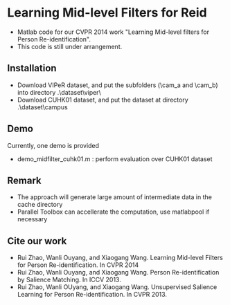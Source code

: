 Learning Mid-level Filters for Reid
==========================================

- Matlab code for our CVPR 2014 work "Learning Mid-level filters for Person Re-identification". 
- This code is still under arrangement.


Installation
------------
- Download VIPeR dataset, and put the subfolders (\cam_a and \cam_b) into directory .\dataset\viper\
- Download CUHK01 dataset, and put the dataset at directory .\dataset\campus

Demo
----
Currently, one demo is provided

- demo_midfilter_cuhk01.m : perform evaluation over CUHK01 dataset

Remark
------
- The approach will generate large amount of intermediate data in the cache directory
- Parallel Toolbox can accellerate the computation, use matlabpool if necessary

Cite our work
-------------
- Rui Zhao, Wanli Ouyang, and Xiaogang Wang. Learning Mid-level Filters for Person Re-identification. In CVPR 2014
- Rui Zhao, Wanli Ouyang, and Xiaogang Wang. Person Re-identification by Salience Matching. In ICCV 2013.
- Rui Zhao, Wanli OUyang, and Xiaogang Wang. Unsupervised Salience Learning for Person Re-identification. In CVPR 2013.
